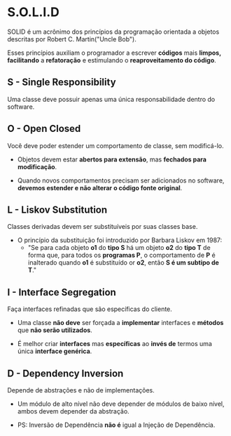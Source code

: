 # S.O.L.I.D

SOLID é um acrônimo dos princípios da programação orientada a objetos descritas por Robert C. Martin("Uncle Bob").

Esses princípios auxiliam o programador a escrever **códigos** mais **limpos, facilitando** a **refatoração** e estimulando o **reaproveitamento do código**.

## S - Single Responsibility 

Uma classe deve possuir apenas uma única responsabilidade dentro do software.

## O - Open Closed 

Você deve poder estender um comportamento de classe, sem modificá-lo.

- Objetos devem estar **abertos para extensão**, mas **fechados para modificação**.

- Quando novos comportamentos precisam ser adicionados no software, **devemos estender e não alterar o código fonte original**.

## L - Liskov Substitution

Classes derivadas devem ser substituíveis por suas classes base.

- O princípio da substituição foi introduzido por Barbara Liskov em 1987:
    - "Se para cada objeto **o1** do **tipo S** há um objeto **o2** do **tipo T** de forma que, para todos os **programas P**, o comportamento de **P** é inalterado quando **o1** é substituído or **o2**, então **S é um subtipo de T**."
    
## I - Interface Segregation

Faça interfaces refinadas que são específicas do cliente.

- Uma classe **não deve** ser forçada a **implementar** interfaces e **métodos** que **não serão utilizados**.

- É melhor criar **interfaces** mas **específicas** ao **invés de** termos uma única **interface genérica**.

## D - Dependency Inversion

Depende de abstrações e não de implementações.

- Um módulo de alto nível não deve depender de módulos de baixo nível, ambos devem depender da abstração.

- PS: Inversão de Dependência **não é** igual a Injeção de Dependência.

